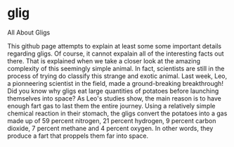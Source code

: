 # glig
All About Gligs

This github page attempts to explain at least some some important details regarding gligs. Of course, it cannot expalain all of
the interesting facts out there. That is explained when we take a closer look at the amazing complexity of this seemingly 
simple animal. In fact, scientists are still in the process of trying do classify this strange and exotic animal. Last week, 
Leo, a pionneering scientist in the field, made a ground-breaking breakthrough! Did you know why gligs eat large quantities of
potatoes before launching themselves into space? As Leo's studies show, the main reason is to have enough fart gas to last them
the entire journey. Using a relatively simple chemical reaction in their stomach, the gligs convert the potatoes into a gas 
made up of 59 percent nitrogen, 21 percent hydrogen, 9 percent carbon dioxide, 7 percent methane and 4 percent oxygen. In other
words, they produce a fart that proppels them far into space.
